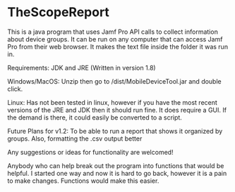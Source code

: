 # TheScopeReport
This is a java program that uses Jamf Pro API calls to collect information about device groups. It can be run on any computer that can access Jamf Pro from their web browser. It makes the text file inside the folder it was run in. 

Requirements: JDK and JRE (Written in version 1.8)

Windows/MacOS: Unzip then go to /dist/MobileDeviceTool.jar and double click.

Linux: Has not been tested in linux, however if you have the most recent versions of the JRE and JDK then it should run fine. It does require a GUI. If the demand is there, it could easily be converted to a script.


Future Plans for v1.2: To be able to run a report that shows it organized by groups. Also, formatting the .csv output better

Any suggestions or ideas for functionality are welcomed!

Anybody who can help break out the program into functions that would be helpful. I started one way and now it is hard to go back, however it is a pain to make changes. Functions would make this easier.
